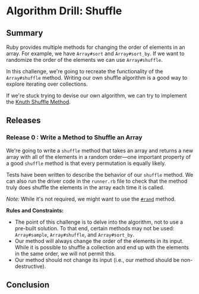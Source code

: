 # Algorithm Drill: Shuffle 
 
## Summary 
Ruby provides multiple methods for changing the order of elements in an array.  For example, we have `Array#sort` and `Array#sort_by`.  If we want to randomize the order of the elements we can use `Array#shuffle`.

In this challenge, we're going to recreate the functionality of the `Array#shuffle` method.  Writing our own shuffle algorithm is a good way to explore iterating over collections.

If we're stuck trying to devise our own algorithm, we can try to implement the [Knuth Shuffle Method](http://en.wikipedia.org/wiki/Fisher%E2%80%93Yates_shuffle).


## Releases
### Release 0 : Write a Method to Shuffle an Array

We're going to write a `shuffle` method that takes an array and returns a new array with all of the elements in a random order—one important property of a good `shuffle` method is that every permutation is equally likely.

Tests have been written to describe the behavior of our `shuffle` method.  We can also run the driver code in the `runner.rb` file to check that the method truly does shuffle the elements in the array each time it is called.

*Note:*  While it's not required, we might want to use the [`#rand`](http://www.ruby-doc.org/core-1.9.3/Kernel.html#method-i-rand) method. 

**Rules and Constraints:**

- The point of this challenge is to delve into the algorithm, not to use a pre-built solution.  To that end, certain methods may not be used: `Array#sample`, `Array#shuffle`, and `Array#sort_by`.
- Our method will always change the order of the elements in its input.  While it is possible to shuffle a collection and end up with the elements in the same order, we will not permit this.
- Our method should not change its input (i.e., our method should be non-destructive).

## Conclusion

